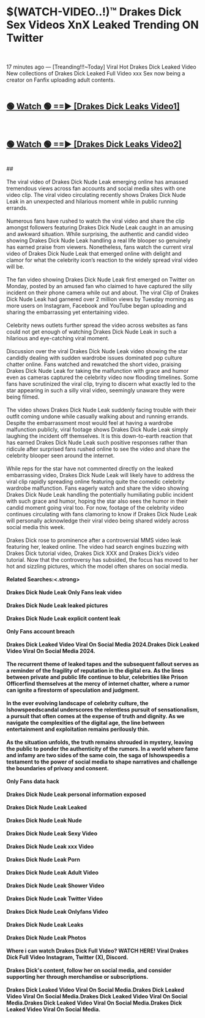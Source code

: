 # $(WATCH-VIDEO..!)™ Drakes Dick Sex Videos XnX Leaked Trending ON Twitter<br>
<br>

17 minutes ago — [Treanding!!!~Today] Viral Hot Drakes Dick Leaked Video New collections of Drakes Dick Leaked Full Video xxx Sex now being a creator on Fanfix uploading adult contents.
<br>
 <br>

##  <a href="https://best2vid.blogspot.com?title=Drakes_Dick">🟢 Watch 🟢 ==► [Drakes Dick Leaks Video1]</a><br>
  <br>

##  <a href="https://best2vid.blogspot.com?title=Drakes_Dick">🟢 Watch 🟢 ==► [Drakes Dick Leaks Video2]</a><br>
  <br>
  ##
  <br>
  <br>
The viral video of Drakes Dick Nude Leak emerging online has amassed tremendous views across fan accounts and social media sites with one video clip. The viral video circulating recently shows Drakes Dick Nude Leak in an unexpected and hilarious moment while in public running errands.
<br><br>
Numerous fans have rushed to watch the viral video and share the clip amongst followers featuring Drakes Dick Nude Leak caught in an amusing and awkward situation. While surprising, the authentic and candid video showing Drakes Dick Nude Leak handling a real life blooper so genuinely has earned praise from viewers. Nonetheless, fans watch the current viral video of Drakes Dick Nude Leak that emerged online with delight and clamor for what the celebrity icon’s reaction to the widely spread viral video will be.
<br><br>
The fan video showing Drakes Dick Nude Leak first emerged on Twitter on Monday, posted by an amused fan who claimed to have captured the silly incident on their phone camera while out and about. The viral Clip of Drakes Dick Nude Leak had garnered over 2 million views by Tuesday morning as more users on Instagram, Facebook and YouTube began uploading and sharing the embarrassing yet entertaining video.
<br><br>
Celebrity news outlets further spread the video across websites as fans could not get enough of watching Drakes Dick Nude Leak in such a hilarious and eye-catching viral moment.
<br><br>
Discussion over the viral Drakes Dick Nude Leak video showing the star candidly dealing with sudden wardrobe issues dominated pop culture chatter online. Fans watched and rewatched the short video, praising Drakes Dick Nude Leak for taking the malfunction with grace and humor even as cameras captured the celebrity video now flooding timelines. Some fans have scrutinized the viral clip, trying to discern what exactly led to the star appearing in such a silly viral video, seemingly unaware they were being filmed.
<br><br>
The video shows Drakes Dick Nude Leak suddenly facing trouble with their outfit coming undone while casually walking about and running errands. Despite the embarrassment most would feel at having a wardrobe malfunction publicly, viral footage shows Drakes Dick Nude Leak simply laughing the incident off themselves. It is this down-to-earth reaction that has earned Drakes Dick Nude Leak such positive responses rather than ridicule after surprised fans rushed online to see the video and share the celebrity blooper seen around the internet.
<br><br>
While reps for the star have not commented directly on the leaked embarrassing video, Drakes Dick Nude Leak will likely have to address the viral clip rapidly spreading online featuring quite the comedic celebrity wardrobe malfunction. Fans eagerly watch and share the video showing Drakes Dick Nude Leak handling the potentially humiliating public incident with such grace and humor, hoping the star also sees the humor in their candid moment going viral too. For now, footage of the celebrity video continues circulating with fans clamoring to know if Drakes Dick Nude Leak will personally acknowledge their viral video being shared widely across social media this week.
<br><br>
Drakes Dick rose to prominence after a controversial MMS video leak featuring her, leaked online. The video had search engines buzzing with Drakes Dick tutorial video, Drakes Dick XXX and Drakes Dick’s video tutorial. Now that the controversy has subsided, the focus has moved to her hot and sizzling pictures, which the model often shares on social media.
<br><br>
<strong>Related Searches:<.strong>
<br><br>
Drakes Dick Nude Leak Only Fans leak video
<br><br>
Drakes Dick Nude Leak leaked pictures
<br><br>
Drakes Dick Nude Leak explicit content leak
<br><br>
Only Fans account breach
<br><br>
Drakes Dick Leaked Video Viral On Social Media 2024.Drakes Dick Leaked Video Viral On Social Media 2024.
<br><br>
The recurrent theme of leaked tapes and the subsequent fallout serves as a reminder of the fragility of reputation in the digital era. As the lines between private and public life continue to blur, celebrities like Prison Officerfind themselves at the mercy of internet chatter, where a rumor can ignite a firestorm of speculation and judgment.
<br><br>
In the ever evolving landscape of celebrity culture, the Ishowspeedscandal underscores the relentless pursuit of sensationalism, a pursuit that often comes at the expense of truth and dignity. As we navigate the complexities of the digital age, the line between entertainment and exploitation remains perilously thin.
<br><br>
As the situation unfolds, the truth remains shrouded in mystery, leaving the public to ponder the authenticity of the rumors. In a world where fame and infamy are two sides of the same coin, the saga of Ishowspeedis a testament to the power of social media to shape narratives and challenge the boundaries of privacy and consent.
<br><br>
Only Fans data hack
<br><br>
Drakes Dick Nude Leak personal information exposed
<br><br>
Drakes Dick Nude Leak Leaked
<br><br>
Drakes Dick Nude Leak Nude
<br><br>
Drakes Dick Nude Leak Sexy Video
<br><br>
Drakes Dick Nude Leak xxx Video
<br><br>
Drakes Dick Nude Leak Porn
<br><br>
Drakes Dick Nude Leak Adult Video
<br><br>
Drakes Dick Nude Leak Shower Video
<br><br>
Drakes Dick Nude Leak Twitter Video
<br><br>
Drakes Dick Nude Leak Onlyfans Video
<br><br>
Drakes Dick Nude Leak Leaks
<br><br>
Drakes Dick Nude Leak Photos
<br><br>
Where i can watch Drakes Dick Full Video? WATCH HERE! Viral Drakes Dick Full Video Instagram, Twitter (X), Discord.
<br><br>
Drakes Dick's content, follow her on social media, and consider supporting her through merchandise or subscriptions.
<br><br>
Drakes Dick Leaked Video Viral On Social Media.Drakes Dick Leaked Video Viral On Social Media.Drakes Dick Leaked Video Viral On Social Media.Drakes Dick Leaked Video Viral On Social Media.Drakes Dick Leaked Video Viral On Social Media.